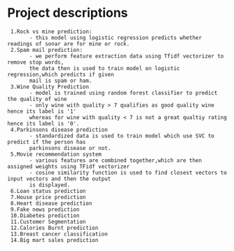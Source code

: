 # Project descriptions
     1.Rock vs mine prediction:
           - this model using logistic regression predicts whether readings of sonar are for mine or rock.
     2.Spam mail prediction:
           - we perform feature extraction data using Tfidf vectorizer to remove stop words,
           the data then is used to train model on logistic regression,which predicts if given
           mail is spam or ham.
     3.Wine Quality Prediction
           - model is trained using random forest classifier to predict the quality of wine
           - only wine with quality > 7 qualifies as good quality wine hence its label is '1' 
           whereas for wine with quality < 7 is not a great qualtiy rating hence its label is '0'.
     4.Parkinsons disease prediction
           - standardized data is used to train model which use SVC to predict if the person has 
           parkinsons disease or not.
     5.Movie recommendation system
           - various features are combined together,which are then assigned weights using TFidf vectorizer
           - cosine similarity function is used to find closest vectors to input vectors and then the output
           is displayed.
     6.Loan status prediction
     7.House price prediction
     8.Heart disease prediction
     9.Fake news prediction
     10.Diabetes prediction
     11.Customer Segmentation
     12.Calories Burnt prediction
     13.Breast cancer classification
     14.Big mart sales prediction
